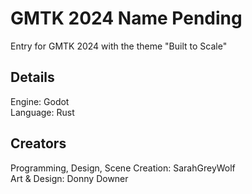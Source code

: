 # GMTK 2024 Name Pending
Entry for GMTK 2024 with the theme "Built to Scale"

## Details
Engine: Godot\
Language: Rust

## Creators
Programming, Design, Scene Creation: SarahGreyWolf\
Art & Design: Donny Downer